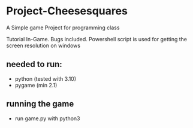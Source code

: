 # Project-Cheesesquares
A Simple game Project for programming class

Tutorial In-Game. Bugs included. Powershell script is used for getting the screen resolution on windows


## needed to run:
- python (tested with 3.10)
- pygame (min 2.1)

## running the game
- run game.py with python3
